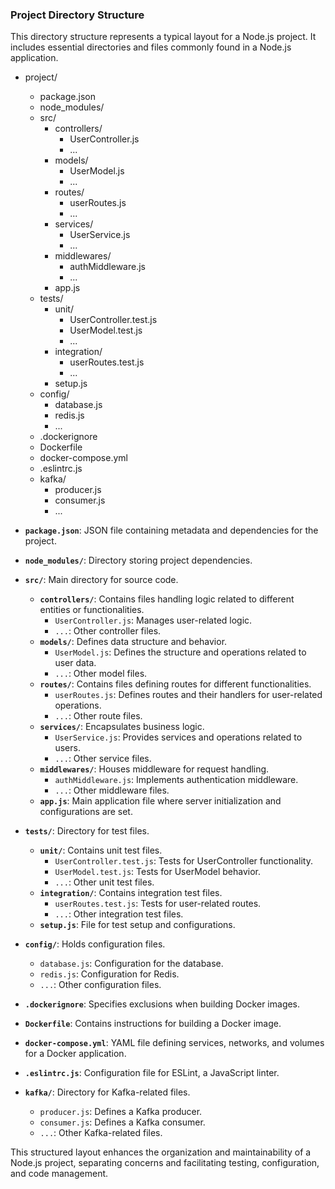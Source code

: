 ### Project Directory Structure

This directory structure represents a typical layout for a Node.js project. It includes essential directories and files commonly found in a Node.js application.

- project/
  - package.json
  - node_modules/
  - src/
    - controllers/
      - UserController.js
      - ...
    - models/
      - UserModel.js
      - ...
    - routes/
      - userRoutes.js
      - ...
    - services/
      - UserService.js
      - ...
    - middlewares/
      - authMiddleware.js
      - ...
    - app.js
  - tests/
    - unit/
      - UserController.test.js
      - UserModel.test.js
      - ...
    - integration/
      - userRoutes.test.js
      - ...
    - setup.js
  - config/
    - database.js
    - redis.js
    - ...
  - .dockerignore
  - Dockerfile
  - docker-compose.yml
  - .eslintrc.js
  - kafka/
    - producer.js
    - consumer.js
    - ...





- **`package.json`**: JSON file containing metadata and dependencies for the project.
- **`node_modules/`**: Directory storing project dependencies.
- **`src/`**: Main directory for source code.
  - **`controllers/`**: Contains files handling logic related to different entities or functionalities.
    - `UserController.js`: Manages user-related logic.
    - `...`: Other controller files.
  - **`models/`**: Defines data structure and behavior.
    - `UserModel.js`: Defines the structure and operations related to user data.
    - `...`: Other model files.
  - **`routes/`**: Contains files defining routes for different functionalities.
    - `userRoutes.js`: Defines routes and their handlers for user-related operations.
    - `...`: Other route files.
  - **`services/`**: Encapsulates business logic.
    - `UserService.js`: Provides services and operations related to users.
    - `...`: Other service files.
  - **`middlewares/`**: Houses middleware for request handling.
    - `authMiddleware.js`: Implements authentication middleware.
    - `...`: Other middleware files.
  - **`app.js`**: Main application file where server initialization and configurations are set.
- **`tests/`**: Directory for test files.
  - **`unit/`**: Contains unit test files.
    - `UserController.test.js`: Tests for UserController functionality.
    - `UserModel.test.js`: Tests for UserModel behavior.
    - `...`: Other unit test files.
  - **`integration/`**: Contains integration test files.
    - `userRoutes.test.js`: Tests for user-related routes.
    - `...`: Other integration test files.
  - **`setup.js`**: File for test setup and configurations.
- **`config/`**: Holds configuration files.
  - `database.js`: Configuration for the database.
  - `redis.js`: Configuration for Redis.
  - `...`: Other configuration files.
- **`.dockerignore`**: Specifies exclusions when building Docker images.
- **`Dockerfile`**: Contains instructions for building a Docker image.
- **`docker-compose.yml`**: YAML file defining services, networks, and volumes for a Docker application.
- **`.eslintrc.js`**: Configuration file for ESLint, a JavaScript linter.
- **`kafka/`**: Directory for Kafka-related files.
  - `producer.js`: Defines a Kafka producer.
  - `consumer.js`: Defines a Kafka consumer.
  - `...`: Other Kafka-related files.

This structured layout enhances the organization and maintainability of a Node.js project, separating concerns and facilitating testing, configuration, and code management.